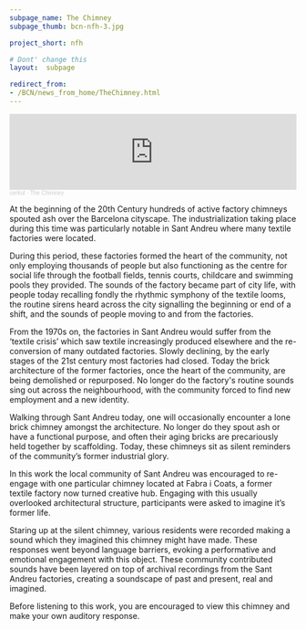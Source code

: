 ```yaml
---
subpage_name: The Chimney
subpage_thumb: bcn-nfh-3.jpg

project_short: nfh

# Dont' change this
layout:  subpage

redirect_from:
- /BCN/news_from_home/TheChimney.html
---
```


<iframe width="100%" height="133" scrolling="no" frameborder="no" allow="autoplay" src="https://w.soundcloud.com/player/?url=https%3A//api.soundcloud.com/tracks/1141138642&color=%23ff5500&auto_play=true&hide_related=true&show_comments=true&show_user=false&show_reposts=false&show_teaser=false"></iframe><div style="font-size: 10px; color: #cccccc;line-break: anywhere;word-break: normal;overflow: hidden;white-space: nowrap;text-overflow: ellipsis; font-family: Interstate,Lucida Grande,Lucida Sans Unicode,Lucida Sans,Garuda,Verdana,Tahoma,sans-serif;font-weight: 100;"><a href="https://soundcloud.com/cerkut" title="cerkut" target="_blank" style="color: #cccccc; text-decoration: none;">cerkut</a> · <a href="https://soundcloud.com/cerkut/the-chimney" title="The Chimney" target="_blank" style="color: #cccccc; text-decoration: none;">The Chimney</a></div>

At the beginning of the 20th Century hundreds of active factory chimneys spouted ash over the Barcelona cityscape. The industrialization taking place during this time was particularly notable in Sant Andreu where many textile factories were located.

During this period, these factories formed the heart of the community, not only employing thousands of people but also functioning as the centre for social life through the football fields, tennis courts, childcare and swimming pools they provided. The sounds of the factory became part of city life, with people today recalling fondly the rhythmic symphony of the textile looms, the routine sirens heard across the city signalling the beginning or end of a shift, and the sounds of people moving to and from the factories.

From the 1970s on, the factories in Sant Andreu would suffer from the ‘textile crisis’ which saw textile increasingly produced elsewhere and the re-conversion of many outdated factories. Slowly declining, by the early stages of the 21st century most factories had closed. Today the brick architecture of the former factories, once the heart of the community, are being demolished or repurposed. No longer do the factory's routine sounds sing out across the neighbourhood, with the community forced to find new employment and a new identity.

Walking through Sant Andreu today, one will occasionally encounter a lone brick chimney amongst the architecture. No longer do they spout ash or have a functional purpose, and often their aging bricks are precariously held together by scaffolding. Today, these chimneys sit as silent reminders of the community’s former industrial glory.

In this work the local community of Sant Andreu was encouraged to re-engage with one particular chimney located at Fabra i Coats, a former textile factory now turned creative hub. Engaging with this usually overlooked architectural structure, participants were asked to imagine it’s former life.

Staring up at the silent chimney, various residents were recorded making a sound which they imagined this chimney might have made. These responses went beyond language barriers, evoking a performative and emotional engagement with this object. These community contributed sounds have been layered on top of archival recordings from the Sant Andreu factories, creating a soundscape of past and present, real and imagined.

Before listening to this work, you are encouraged to view this chimney and make your own auditory response.
